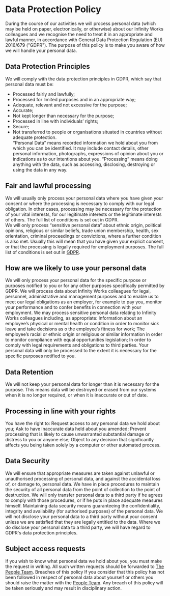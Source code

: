 # Data Protection Policy
During the course of our activities we will process personal data (which may be held on paper, electronically, or otherwise) about our Infinity Works colleagues and we recognise the need to treat it in an appropriate and lawful manner, in accordance with General Data Protection Regulation (EU) 2016/679 ("GDPR").  The purpose of this policy is to make you aware of how we will handle your personal data.  
## Data Protection Principles
We will comply with the data protection principles in GDPR, which say that personal data must be: 
- Processed fairly and lawfully; 
- Processed for limited purposes and in an appropriate way; 
- Adequate, relevant and not excessive for the purpose; 
- Accurate; 
- Not kept longer than necessary for the purpose; 
- Processed in line with individuals’ rights; 
- Secure; 
- Not transferred to people or organisations situated in countries without adequate protection.  
“Personal Data” means recorded information we hold about you from which you can be identified.  It may include contact details, other personal information, photographs, expressions of opinion about you or indications as to our intentions about you.  “Processing” means doing anything with the data, such as accessing, disclosing, destroying or using the data in any way. 
## Fair and lawful processing
We will usually only process your personal data where you have given your consent or where the processing is necessary to comply with our legal obligation.  In other cases, processing may be necessary for the protection of your vital interests, for our legitimate interests or the legitimate interests of others.  The full list of conditions is set out in GDPR.  
We will only process “sensitive personal data” about ethnic origin, political opinions, religious or similar beliefs, trade union membership, health, sex orientation, criminal proceedings or convictions, where a further condition is also met.  Usually this will mean that you have given your explicit consent, or that the processing is legally required for employment purposes.  The full list of conditions is set out in [GDPR](https://www.eugdpr.org/). 
## How are we likely to use your personal data
We will only process your personal data for the specific purpose or purposes notified to you or for any other purposes specifically permitted by GDPR.  We will process data about Infinity Works colleagues for legal, personnel, administrative and management purposes and to enable us to meet our legal obligations as an employer, for example to pay you, monitor your performance and to confer benefits in connection with your employment.  We may process sensitive personal data relating to Infinity Works colleagues including, as appropriate: 
Information about an employee’s physical or mental health or condition in order to monitor sick leave and take decisions as o the employee’s fitness for work; 
The employee’s racial or ethnic origin or religious or similar information in order to monitor compliance with equal opportunities legislation; 
In order to comply with legal requirements and obligations to third parties. 
Your personal data will only be processed to the extent it is necessary for the specific purposes notified to you. 
## Data Retention
We will not keep your personal data for longer than it is necessary for the purpose.  This means data will be destroyed or erased from our systems when it is no longer required, or when it is inaccurate or out of date. 
## Processing in line with your rights
You have the right to: 
Request access to any personal data we hold about you; 
Ask to have inaccurate data held about you amended; 
Prevent processing that is likely to cause unwarranted substantial damage or distress to you or anyone else; 
Object to any decision that significantly affects you being taken solely by a computer or other automated process. 
## Data Security
We will ensure that appropriate measures are taken against unlawful or unauthorised processing of personal data, and against the accidental loss of, or damage to, personal data.   We have in place procedures to maintain the security of all personal data from the point of collection to the point of destruction.  We will only transfer personal data to a third party if he agrees to comply with those procedures, or if he puts in place adequate measures himself.  Maintaining data security means guaranteeing the confidentiality, integrity and availability (for authorised purposes) of the personal data. 
We will not disclose your personal data to a third party without your consent unless we are satisfied that they are legally entitled to the data.  Where we do disclose your personal data to a third party, we will have regard to GDPR's data protection principles.  
## Subject access requests
If you wish to know what personal data we hold about you, you must make the request in writing.  All such written requests should be forwarded to [The People Team](people@infinityworks.com).
Breaches of this policy
If you consider that this policy has not been followed in respect of personal data about yourself or others you should raise the matter with the [People Team](people@infinityworks.com).  Any breach of this policy will be taken seriously and may result in disciplinary action. 
